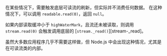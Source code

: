 
在某些情况下，需要触发底层可读流的刷新，但实际并不消费任何数据。
在这种情况下，可以调用 `readable.read(0)`，返回 `null`。

如果内部读取缓冲小于 `highWaterMark`，且流还未被读取，则调用 `stream.read(0)` 会触发调用底层的 [`stream._read()`][stream-_read]。

虽然大多数应用程序几乎不需要这样做，但 Node.js 中会出现这种情况，尤其是在可读流类的内部。

